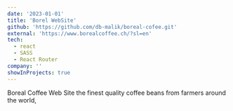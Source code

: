 ```yaml
---
date: '2023-01-01'
title: 'Borel WebSite'
github: 'https://github.com/db-malik/boreal-cofee.git'
external: 'https://www.borealcoffee.ch/?sl=en'
tech:
  - react
  - SASS
  - React Router
company: ''
showInProjects: true
---
```


Boreal Coffee Web Site the finest quality coffee beans from farmers around the world,
